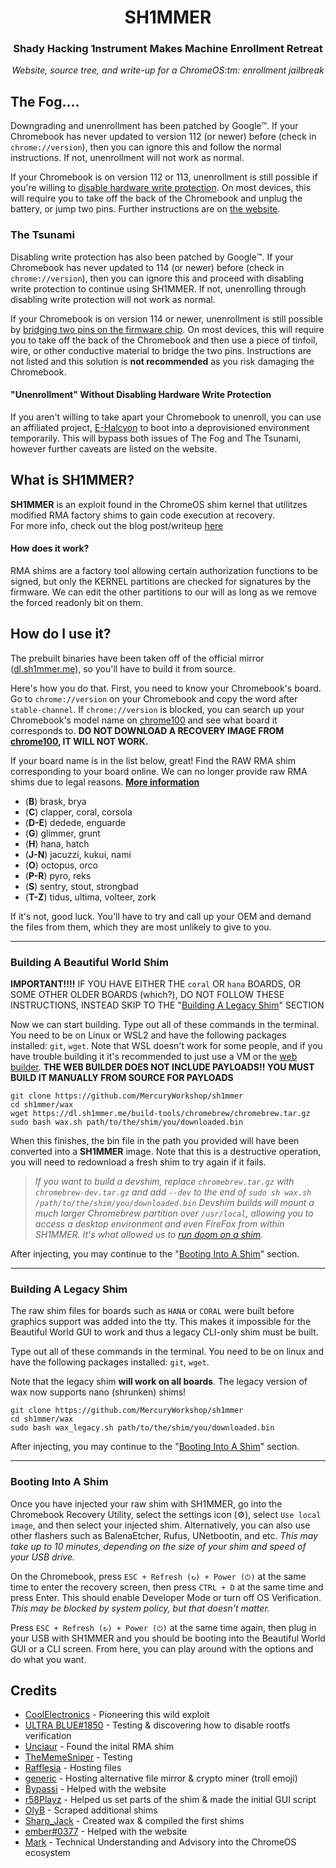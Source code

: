 <div align="center">
<h1>
    SH1MMER
</h1>
    
<h3>
    Shady Hacking 1nstrument Makes Machine Enrollment Retreat
</h3>

<i>
    Website, source tree, and write-up for a ChromeOS:tm: enrollment jailbreak
</i>
</div>

## The Fog....

Downgrading and unenrollment has been patched by Google:tm:.
If your Chromebook has never updated to version 112 (or newer) before (check in `chrome://version`),
then you can ignore this and follow the normal instructions. If not, unenrollment will not work as normal.

If your Chromebook is on version 112 or 113, unenrollment is still possible if you're willing to
[disable hardware write protection](https://mrchromebox.tech/#devices).
On most devices, this will require you to take off the back of the Chromebook and unplug the battery, or jump two pins.
Further instructions are on [the website](https://sh1mmer.me/#fog).

### The Tsunami

Disabling write protection has also been patched by Google:tm:.
If your Chromebook has never updated to 114 (or newer) before (check in `chrome://version`),
then you can ignore this and proceed with disabling write protection to continue using SH1MMER.
If not, unenrolling through disabling write protection will not work as normal.

If your Chromebook is on version 114 or newer,
unenrollment is still possible by [bridging two pins on the firmware chip](https://blog.coolelectronics.me/breaking-cros-6/#:~:text=the%20pencil%20bypass).
On most devices, this will require you to take off the back of the Chromebook and then use a piece of tinfoil, wire, or other conductive material to bridge the two pins.
Instructions are not listed and this solution is **not recommended** as you risk damaging the Chromebook.

#### "Unenrollment" Without Disabling Hardware Write Protection

If you aren't willing to take apart your Chromebook to unenroll, you can use an affiliated project,
[E-Halcyon](https://fog.gay) to boot into a deprovisioned environment temporarily.
This will bypass both issues of The Fog and The Tsunami, however further caveats are listed on the website.

## What is SH1MMER?

**SH1MMER** is an exploit found in the ChromeOS shim kernel that utilitzes modified RMA factory shims to gain code execution at recovery.  
For more info, check out the blog post/writeup [here](https://blog.coolelectronics.me/breaking-cros-2/)

#### How does it work?

RMA shims are a factory tool allowing certain authorization functions to be signed,
but only the KERNEL partitions are checked for signatures by the firmware.
We can edit the other partitions to our will as long as we remove the forced readonly bit on them.

## How do I use it?

The prebuilt binaries have been taken off of the official mirror ([dl.sh1mmer.me](https://dl.sh1mmer.me)), so you'll have to build it from source.

Here's how you do that.
First, you need to know your Chromebook's board. Go to `chrome://version` on your Chromebook and copy the word after `stable-channel`.
If `chrome://version` is blocked, you can search up your Chromebook's model name on [chrome100](https://chrome100.dev)
and see what board it corresponds to. **DO NOT DOWNLOAD A RECOVERY IMAGE FROM [chrome100](https://chrome100.dev), IT WILL NOT WORK.**

If your board name is in the list below, great! Find the RAW RMA shim corresponding to your board online.
We can no longer provide raw RMA shims due to legal reasons. **[More information](https://discord.gg/egWXwEDWKP)**

- (**B**) brask, brya
- (**C**) clapper, coral, corsola
- (**D-E**) dedede, enguarde
- (**G**) glimmer, grunt
- (**H**) hana, hatch
- (**J-N**) jacuzzi, kukui, nami
- (**O**) octopus, orco
- (**P-R**) pyro, reks
- (**S**) sentry, stout, strongbad
- (**T-Z**) tidus, ultima, volteer, zork

If it's not, good luck. You'll have to try and call up your OEM and demand the files from them, which they are most unlikely to give to you.

***

### Building A Beautiful World Shim

**IMPORTANT!!!!** IF YOU HAVE EITHER THE `coral` OR `hana` BOARDS, OR SOME OTHER OLDER BOARDS (which?),
DO NOT FOLLOW THESE INSTRUCTIONS, INSTEAD SKIP TO THE "[Building A Legacy Shim](#building-a-legacy-shim)" SECTION

Now we can start building. Type out all of these commands in the terminal. You need to be on Linux or WSL2 and have the following packages installed: `git`, `wget`.
Note that WSL doesn't work for some people, and if you have trouble building it it's recommended to just use a VM or the [web builder](https://sh1mmer.me/builder.html).
**THE WEB BUILDER DOES NOT INCLUDE PAYLOADS!! YOU MUST BUILD IT MANUALLY FROM SOURCE FOR PAYLOADS**

```
git clone https://github.com/MercuryWorkshop/sh1mmer
cd sh1mmer/wax
wget https://dl.sh1mmer.me/build-tools/chromebrew/chromebrew.tar.gz
sudo bash wax.sh path/to/the/shim/you/downloaded.bin
```

When this finishes, the bin file in the path you provided will have been converted into a **SH1MMER** image.
Note that this is a destructive operation, you will need to redownload a fresh shim to try again if it fails.

> *If you want to build a devshim, replace `chromebrew.tar.gz` with `chromebrew-dev.tar.gz` and add `--dev` to the end of `sudo sh wax.sh /path/to/the/shim/you/downloaded.bin`
Devshim builds will mount a much larger Chromebrew partition over `/usr/local`,
allowing you to access a desktop environment and even FireFox from within SH1MMER.
It's what allowed us to [run doom on a shim](https://blog.coolelectronics.me/_astro/doom.82b5613a_Z1LR94C.webp).*

After injecting, you may continue to the "[Booting Into A Shim](#booting-into-a-shim)" section.

***

### Building A Legacy Shim

The raw shim files for boards such as `HANA` or `CORAL` were built before graphics support was added into the tty.
This makes it impossible for the Beautiful World GUI to work and thus a legacy CLI-only shim must be built.

Type out all of these commands in the terminal. You need to be on linux and have the following packages installed: `git`, `wget`.

Note that the legacy shim **will work on all boards**. The legacy version of wax now supports nano (shrunken) shims!

```
git clone https://github.com/MercuryWorkshop/sh1mmer
cd sh1mmer/wax
sudo bash wax_legacy.sh path/to/the/shim/you/downloaded.bin
```

After injecting, you may continue to the "[Booting Into A Shim](#booting-into-a-shim)" section.

***

### Booting Into A Shim

Once you have injected your raw shim with SH1MMER, go into the Chromebook Recovery Utility, select the settings icon (⚙️), select `Use local image`, and then select your injected shim.
Alternatively, you can also use other flashers such as BalenaEtcher, Rufus, UNetbootin, and etc.
*This may take up to 10 minutes, depending on the size of your shim and speed of your USB drive.*

On the Chromebook, press `ESC + Refresh (↻) + Power (⏻)` at the same time to enter the recovery screen, then press `CTRL + D` at the same time and press Enter.
This should enable Developer Mode or turn off OS Verification.
*This may be blocked by system policy, but that doesn't matter.*

Press `ESC + Refresh (↻) + Power (⏻)` at the same time again, then plug in your USB with SH1MMER and you should be booting into the Beautiful World GUI or a CLI screen.
From here, you can play around with the options and do what you want.

## Credits

- [CoolElectronics](https://discord.com/users/696392247205298207) - Pioneering this wild exploit
- [ULTRA BLUE#1850](https://discord.com/users/904487572301021265) - Testing & discovering how to disable rootfs verification
- [Unciaur](https://discord.com/users/465682780320301077) - Found the inital RMA shim
- [TheMemeSniper](https://discord.com/users/391271835901362198) - Testing
- [Rafflesia](https://discord.com/users/247349845298249728) - Hosting files
- [generic](https://discord.com/users/1052016750486638613) - Hosting alternative file mirror & crypto miner (troll emoji)
- [Bypassi](https://discord.com/users/904829646145720340) - Helped with the website
- [r58Playz](https://discord.com/users/803355425835188224) - Helped us set parts of the shim & made the initial GUI script
- [OlyB](https://discord.com/users/476169716998733834) - Scraped additional shims
- [Sharp_Jack](https://discord.com/users/1006048734708240434) - Created wax & compiled the first shims
- [ember#0377](https://discord.com/users/858866662869958668) - Helped with the website
- [Mark](https://discord.com/users/661272282903347201) - Technical Understanding and Advisory into the ChromeOS ecosystem
